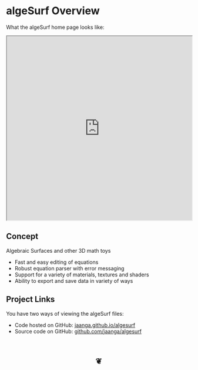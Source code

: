 algeSurf Overview
=================

What the algeSurf home page looks like:
<iframe src="http://jaanga.github.io/algesurf/"	width=100% height=500px>
There is an `iframe` here. It is not visible when viewed on github.com/jaanga. To view, please go to jaanga.github.io.
</iframe>

## Concept
Algebraic Surfaces and other 3D math toys

* Fast and easy editing of equations
* Robust equation parser with error messaging
* Support for a variety of materials, textures and shaders
* Ability to export and save data in variety of ways

## Project Links

You have two ways of viewing the algeSurf files:

* Code hosted on GitHub: [jaanga.github.io/algesurf]( http://jaanga.github.io/algesurf/ "view the files as apps." )
* Source code on GitHub: [github.com/jaanga/algesurf]( https://github.com/jaanga/algesurf/ "View the files as source code." )


<br>
<center><h2>&#x2766;</h2></center>


